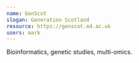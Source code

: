 ```yaml
---
name: GenScot
slogan: Generation Scotland
resource: https://genscot.ed.ac.uk
users: mark
---
```


Bioinformatics, genetic studies, multi-omics.